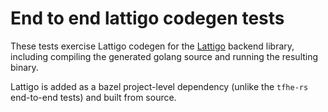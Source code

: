 # End to end lattigo codegen tests

These tests exercise Lattigo codegen for the
[Lattigo](https://github.com/tuneinsight/lattigo) backend library, including
compiling the generated golang source and running the resulting binary.

Lattigo is added as a bazel project-level dependency (unlike the `tfhe-rs`
end-to-end tests) and built from source.
